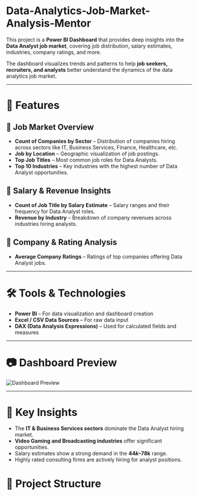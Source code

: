 # Data-Analytics-Job-Market-Analysis-Mentor

This project is a **Power BI Dashboard** that provides deep insights into the **Data Analyst job market**, covering job distribution, salary estimates, industries, company ratings, and more.

The dashboard visualizes trends and patterns to help **job seekers, recruiters, and analysts** better understand the dynamics of the data analytics job market.

---

# 🚀 Features

## 🔹 Job Market Overview
- **Count of Companies by Sector** – Distribution of companies hiring across sectors like IT, Business Services, Finance, Healthcare, etc.  
- **Job by Location** – Geographic visualization of job postings.  
- **Top Job Titles** – Most common job roles for Data Analysts.  
- **Top 10 Industries** – Key industries with the highest number of Data Analyst opportunities.  

## 🔹 Salary & Revenue Insights
- **Count of Job Title by Salary Estimate** – Salary ranges and their frequency for Data Analyst roles.  
- **Revenue by Industry** – Breakdown of company revenues across industries hiring analysts.  

## 🔹 Company & Rating Analysis
- **Average Company Ratings** – Ratings of top companies offering Data Analyst jobs.  

---

# 🛠️ Tools & Technologies
- **Power BI** – For data visualization and dashboard creation  
- **Excel / CSV Data Sources** – For raw data input  
- **DAX (Data Analysis Expressions)** – Used for calculated fields and measures  

---

# 📷 Dashboard Preview
![Dashboard Preview](Screenshot%202025-09-18%20230932.png)  

---

# 📌 Key Insights
- The **IT & Business Services sectors** dominate the Data Analyst hiring market.  
- **Video Gaming and Broadcasting industries** offer significant opportunities.  
- Salary estimates show a strong demand in the **$44k–$78k** range.  
- Highly rated consulting firms are actively hiring for analyst positions.  


# 📂 Project Structure
